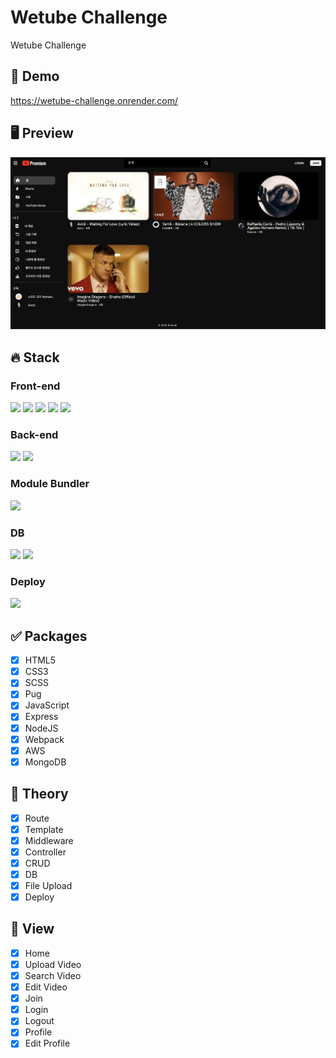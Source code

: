 # Wetube Challenge
Wetube Challenge

## 🔗 Demo
https://wetube-challenge.onrender.com/

## 🖥 Preview
<img src="preview_wetube_challenge.png"/>

## 🔥 Stack

### Front-end

<img height='25' src="https://img.shields.io/badge/HTML-E34F26?style=flat-square&logo=HTML5&logoColor=white"/> <img height='25' src="https://img.shields.io/badge/CSS-1572B6?style=flat-square&logo=CSS3&logoColor=white"/> <img height='25' src="https://img.shields.io/badge/JavaScript-F7DF1E?style=flat-square&logo=JavaScript&logoColor=white"/> <img height='25' src="https://img.shields.io/badge/Pug-A86454?style=flat-square&logo=Pug&logoColor=white"/>
<img height='25' src="https://img.shields.io/badge/Sass-CC6699?style=flat-square&logo=Sass&logoColor=white"/>

### Back-end

<img height='25' src="https://img.shields.io/badge/Node.js-339933?style=flat-square&logo=Node.js&logoColor=white"/> <img height='25' src="https://img.shields.io/badge/Express-000000?style=flat-square&logo=Express&logoColor=white"/>

### Module Bundler

<img height='25' src="https://img.shields.io/badge/Webpack-8DD6F9?style=flat-square&logo=Webpack&logoColor=white"/>

### DB

<img height='25' src="https://img.shields.io/badge/AWS-232F3E?style=flat-square&logo=Amazon AWS&logoColor=white"/> <img height='25' src="https://img.shields.io/badge/MongoDB-47A248?style=flat-square&logo=MongoDB&logoColor=white"/>

### Deploy

<img height='25' src="https://img.shields.io/badge/Heroku-430098?style=flat-square&logo=Heroku&logoColor=white"/>


## ✅ Packages

- [x] HTML5
- [x] CSS3
- [x] SCSS
- [x] Pug
- [x] JavaScript
- [x] Express
- [x] NodeJS
- [x] Webpack
- [x] AWS
- [x] MongoDB

## 📖 Theory

- [x] Route
- [x] Template
- [x] Middleware
- [x] Controller
- [x] CRUD
- [x] DB
- [x] File Upload
- [x] Deploy

## 📱 View

- [x] Home
- [x] Upload Video
- [x] Search Video
- [x] Edit Video
- [x] Join
- [x] Login
- [x] Logout
- [x] Profile
- [x] Edit Profile
